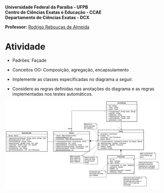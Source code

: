 **Universidade Federal da Paraíba - UFPB** \
**Centro de Ciências Exatas e Educação - CCAE** \
**Departamento de Ciências Exatas - DCX**

**Professor:** [Rodrigo Rebouças de Almeida](http://rodrigor.dcx.ufpb.br)

# Atividade

* Padrões: Façade
* Conceitos OO: Composição, agregação, encapsulamento


* Implemente as classes especificadas no diagrama a seguir.
* Considere as regras definidas nas anotações do diagrama e as regras implementadas nos testes automáticos.


![diagrama](diagramaBanco.png)
